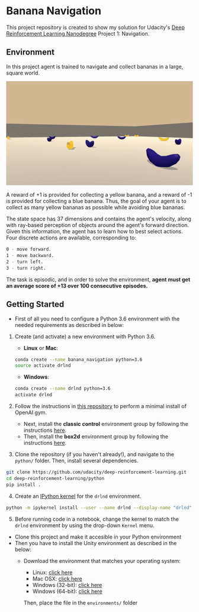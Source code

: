 # Banana Navigation
This project repository is created to show my solution for Udacity's [Deep Reinforcement Learning Nanodegree](https://www.udacity.com/course/deep-reinforcement-learning-nanodegree--nd893)
Project 1: Navigation.

## Environment
In this project agent is trained to navigate and collect bananas in a large, square world.

![CollectingBananas](images/collecting_bananas.gif)

A reward of +1 is provided for collecting a yellow banana, and a reward of -1 is provided for collecting a blue banana. Thus, the goal of your agent is to collect as many yellow bananas as possible while avoiding blue bananas.

The state space has 37 dimensions and contains the agent's velocity, along with ray-based perception of objects around the agent's forward direction. Given this information, the agent has to learn how to best select actions. 
Four discrete actions are available, corresponding to:

```bash
0 - move forward.
1 - move backward.
2 - turn left.
3 - turn right.
```

The task is episodic, and in order to solve the environment, **agent must get an average score of +13 over 100 consecutive episodes.**

## Getting Started
- First of all you need to configure a Python 3.6 environment with the needed requirements as described in below:
1. Create (and activate) a new environment with Python 3.6.

	- __Linux__ or __Mac__: 
	```bash
	conda create --name banana_navigation python=3.6
	source activate drlnd
	```
	- __Windows__: 
	```bash
	conda create --name drlnd python=3.6 
	activate drlnd
	```
	
2. Follow the instructions in [this repository](https://github.com/openai/gym) to perform a minimal install of OpenAI gym.  
	- Next, install the **classic control** environment group by following the instructions [here](https://github.com/openai/gym#classic-control).
	- Then, install the **box2d** environment group by following the instructions [here](https://github.com/openai/gym#box2d).
	
3. Clone the repository (if you haven't already!), and navigate to the `python/` folder.  Then, install several dependencies.
```bash
git clone https://github.com/udacity/deep-reinforcement-learning.git
cd deep-reinforcement-learning/python
pip install .
```

4. Create an [IPython kernel](http://ipython.readthedocs.io/en/stable/install/kernel_install.html) for the `drlnd` environment.  
```bash
python -m ipykernel install --user --name drlnd --display-name "drlnd"
```

5. Before running code in a notebook, change the kernel to match the `drlnd` environment by using the drop-down `Kernel` menu. 
- Clone this project and make it accesible in your Python environment
- Then you have to install the Unity environment as described in the below:
    - Download the environment that matches your operating system:
        - Linux: [click here](https://s3-us-west-1.amazonaws.com/udacity-drlnd/P1/Banana/Banana_Linux.zip)
        - Mac OSX: [click here](https://s3-us-west-1.amazonaws.com/udacity-drlnd/P1/Banana/Banana.app.zip)
        - Windows (32-bit): [click here](https://s3-us-west-1.amazonaws.com/udacity-drlnd/P1/Banana/Banana_Windows_x86.zip)
        - Windows (64-bit): [click here](https://s3-us-west-1.amazonaws.com/udacity-drlnd/P1/Banana/Banana_Windows_x86_64.zip)
        
       Then, place the file in the ```environments/``` folder
       
